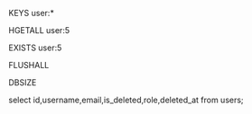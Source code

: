 KEYS user:*

HGETALL user:5

EXISTS user:5

FLUSHALL

DBSIZE

select id,username,email,is_deleted,role,deleted_at from users;
